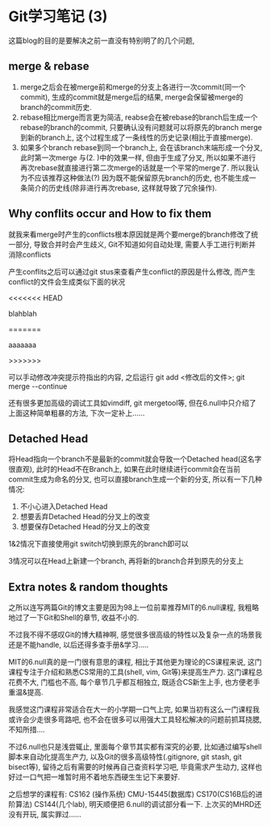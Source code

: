 # Git学习笔记 (3)

这篇blog的目的是要解决之前一直没有特别明了的几个问题,

## merge & rebase

1. merge之后会在被merge前和merge的分支上各进行一次commit(同一个commit), 生成的commit就是merge后的结果, merge会保留被merge的branch的commit历史.
2. rebase相比merge而言更为简洁, reabse会在被rebase的branch后生成一个rebase的branch的commit, 只要确认没有问题就可以将原先的branch merge到新的branch上, 这个过程生成了一条线性的历史记录(相比于直接merge).
3. 如果多个branch rebase到同一个branch上, 会在该branch末端形成一个分叉, 此时第一次merge 与(2. )中的效果一样, 但由于生成了分叉, 所以如果不进行再次rebase就直接进行第二次merge的话就是一个平常的merge了. 所以我认为不应该推荐这种做法(?) 因为既不能保留原先branch的历史, 也不能生成一条简介的历史线(除非进行再次rebase, 这样就导致了冗余操作). 

## Why conflits occur and How to fix them

就我来看merge时产生的conflicts根本原因就是两个要merge的branch修改了统一部分, 导致合并时会产生歧义, Git不知道如何自动处理, 需要人手工进行判断并消除conflicts

产生conflits之后可以通过git stus来查看产生conflict的原因是什么修改, 而产生conflict的文件会生成类似下面的状况

<<<<<<< HEAD

blahblah

=======

aaaaaaa

\>\>\>\>\>\>\>

可以手动修改冲突提示符指出的内容, 之后运行 git add \<修改后的文件>; git merge --continue

还有很多更加高级的调试工具如vimdiff, git mergetool等, 但在6.null中只介绍了上面这种简单粗暴的方法, 下次一定补上......

## Detached Head

将Head指向一个branch不是最新的commit就会导致一个Detached head(这名字很直观), 此时的Head不在Branch上, 如果在此时继续进行commit会在当前commit生成为命名的分叉, 也可以直接branch生成一个新的分支, 所以有一下几种情况:

1. 不小心进入Detached Head
2. 想要丢弃Detached Head的分叉上的改变
3. 想要保存Detached Head的分叉上的改变

1&2情况下直接使用git switch切换到原先的branch即可以

3情况可以在Head上新建一个branch, 再将新的branch合并到原先的分支上

## Extra notes & random thoughts

之所以连写两篇Git的博文主要是因为98上一位前辈推荐MIT的6.null课程, 我粗略地过了一下Git和Shell的章节, 收益不小的.

不过我不得不感叹Git的博大精神啊, 感觉很多很高级的特性以及复杂一点的场景我还是不能handle, 以后还得多查手册&学习..... 

MIT的6.null真的是一门很有意思的课程, 相比于其他更为理论的CS课程来说, 这门课程专注于介绍和熟悉CS常用的工具(shell, vim, Git等)来提高生产力. 这门课程总花费不大, 门槛也不高, 每个章节几乎都互相独立, 既适合CS新生上手, 也方便老手重温&提高. 

我感觉这门课程非常适合在大一的小学期一口气上完, 如果当初有这么一门课程我或许会少走很多弯路吧, 也不会在很多可以用强大工具轻松解决的问题前抓耳挠腮, 不知所措....

不过6.null也只是浅尝辄止, 里面每个章节其实都有深究的必要, 比如通过编写shell脚本来自动化提高生产力, 以及Git的很多高级特性(.gitignore, git stash, git bisect等), 留待之后有需要的时候再自己查资料学习吧, 毕竟需求产生动力, 这样也好过一口气把一堆暂时用不着地东西硬生生记下来要好.

之后想学的课程有: CS162 (操作系统) CMU-15445(数据库) CS170(CS16B后的进阶算法) CS144(几个lab), 明天顺便把 6.null的调试部分看一下. 上次买的MHRD还没有开玩, 属实罪过......



